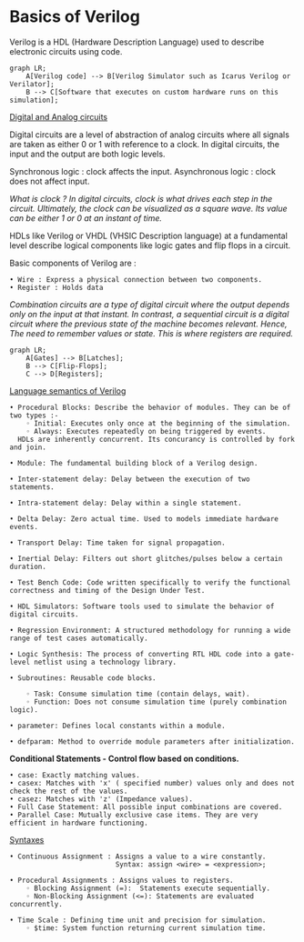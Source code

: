 # Basics of Verilog

Verilog is a HDL (Hardware Description Language) used to describe electronic circuits using code.

``` mermaid
graph LR;
    A[Verilog code] --> B[Verilog Simulator such as Icarus Verilog or Verilator];
    B --> C[Software that executes on custom hardware runs on this simulation];
```

<ins> Digital and Analog circuits </ins>

Digital circuits are a level of abstraction of analog circuits where all signals are taken  as either 0 or 1 with reference to a clock. In digital circuits, the input and the output are both logic levels. 

Synchronous logic : clock affects the input.
Asynchronous logic : clock does not affect input.

*What is clock ?*
*In digital circuits, clock is what drives each step in the circuit. Ultimately, the clock can be visualized as a square wave. Its value can be either 1 or 0 at an instant of time.*

HDLs like Verilog or VHDL (VHSIC Description language) at a fundamental level describe logical components like logic gates and flip flops in a circuit. 

Basic components of Verilog are :

    • Wire : Express a physical connection between two components. 
    • Register : Holds data 

*Combination circuits are a type of digital circuit where the output depends only on the input at that instant. In contrast, a sequential circuit is a digital circuit where the previous state of the machine becomes relevant. Hence, The need to remember values or state. This is where registers are required.*

```mermaid
graph LR;
    A[Gates] --> B[Latches];
    B --> C[Flip-Flops];
    C --> D[Registers];
```

<ins>Language semantics of Verilog</ins> 

    • Procedural Blocks: Describe the behavior of modules. They can be of two types :-
        ◦ Initial: Executes only once at the beginning of the simulation. 
        ◦ Always: Executes repeatedly on being triggered by events.  
      HDLs are inherently concurrent. Its concurancy is controlled by fork and join.

    • Module: The fundamental building block of a Verilog design.
      
    • Inter-statement delay: Delay between the execution of two statements.
      
    • Intra-statement delay: Delay within a single statement.
      
    • Delta Delay: Zero actual time. Used to models immediate hardware events.
      
    • Transport Delay: Time taken for signal propagation.
      
    • Inertial Delay: Filters out short glitches/pulses below a certain duration.
      
    • Test Bench Code: Code written specifically to verify the functional correctness and timing of the Design Under Test.
      
    • HDL Simulators: Software tools used to simulate the behavior of digital circuits.
      
    • Regression Environment: A structured methodology for running a wide range of test cases automatically.

    • Logic Synthesis: The process of converting RTL HDL code into a gate-level netlist using a technology library.
      
    • Subroutines: Reusable code blocks.
      
        ◦ Task: Consume simulation time (contain delays, wait).
        ◦ Function: Does not consume simulation time (purely combination logic).
      
    • parameter: Defines local constants within a module.
      
    • defparam: Method to override module parameters after initialization.


**Conditional Statements - Control flow based on conditions.**

    • case: Exactly matching values.
    • casex: Matches with 'x' ( specified number) values only and does not check the rest of the values.
    • casez: Matches with 'z' (Impedance values).
    • Full Case Statement: All possible input combinations are covered.
    • Parallel Case: Mutually exclusive case items. They are very efficient in hardware functioning.
      
<ins> Syntaxes </ins>

    • Continuous Assignment : Assigns a value to a wire constantly.
                              Syntax: assign <wire> = <expression>;
                                          
    • Procedural Assignments : Assigns values to registers.
        ◦ Blocking Assignment (=):  Statements execute sequentially.
        ◦ Non-Blocking Assignment (<=): Statements are evaluated concurrently.

    • Time Scale : Defining time unit and precision for simulation.
        ◦ $time: System function returning current simulation time.
      


